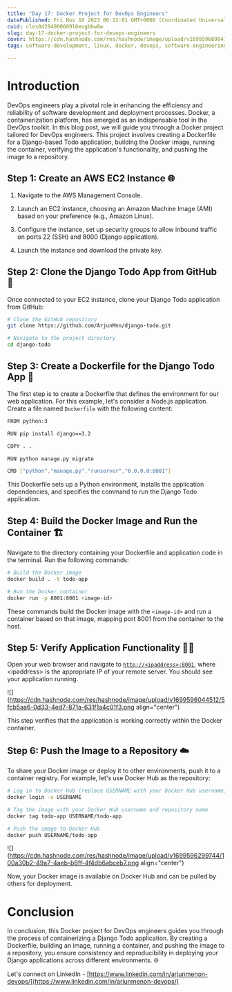 ```yaml
---
title: "Day 17: Docker Project for DevOps Engineers"
datePublished: Fri Nov 10 2023 06:22:01 GMT+0000 (Coordinated Universal Time)
cuid: clos8d294000609l6eugbbw0w
slug: day-17-docker-project-for-devops-engineers
cover: https://cdn.hashnode.com/res/hashnode/image/upload/v1699596899476/03e8defb-f3f3-4560-ab5d-5ac1dcf9b6a2.png
tags: software-development, linux, docker, devops, software-engineering

---
```


# Introduction

DevOps engineers play a pivotal role in enhancing the efficiency and reliability of software development and deployment processes. Docker, a containerization platform, has emerged as an indispensable tool in the DevOps toolkit. In this blog post, we will guide you through a Docker project tailored for DevOps engineers. This project involves creating a Dockerfile for a Django-based Todo application, building the Docker image, running the container, verifying the application's functionality, and pushing the image to a repository.

## Step 1: Create an AWS EC2 Instance 🌐

1. Navigate to the AWS Management Console.
    
2. Launch an EC2 instance, choosing an Amazon Machine Image (AMI) based on your preference (e.g., Amazon Linux).
    
3. Configure the instance, set up security groups to allow inbound traffic on ports 22 (SSH) and 8000 (Django application).
    
4. Launch the instance and download the private key.
    

## Step 2: Clone the Django Todo App from GitHub 🔄

Once connected to your EC2 instance, clone your Django Todo application from GitHub:

```bash
# Clone the GitHub repository
git clone https://github.com/ArjunMnn/django-todo.git

# Navigate to the project directory
cd django-todo
```

## Step 3: Create a Dockerfile for the Django Todo App 🐍

The first step is to create a Dockerfile that defines the environment for our web application. For this example, let's consider a Node.js application. Create a file named `Dockerfile` with the following content:

```bash
FROM python:3

RUN pip install django==3.2

COPY . .

RUN python manage.py migrate

CMD ["python","manage.py","runserver","0.0.0.0:8001"]
```

This Dockerfile sets up a Python environment, installs the application dependencies, and specifies the command to run the Django Todo application.

## Step 4: Build the Docker Image and Run the Container 🏗️

Navigate to the directory containing your Dockerfile and application code in the terminal. Run the following commands:

```bash
# Build the Docker image
docker build . -t todo-app

# Run the Docker container
docker run -p 8001:8001 <image-id>
```

These commands build the Docker image with the `<image-id>` and run a container based on that image, mapping port 8001 from the container to the host.

## Step 5: Verify Application Functionality 👩‍💻

Open your web browser and navigate to [`http://<ipaddress>:8001`](http://localhost:8080), where &lt;ipaddress&gt; is the appropriate IP of your remote server. You should see your application running.

![](https://cdn.hashnode.com/res/hashnode/image/upload/v1699596044512/5fcb5aa6-0d33-4ed7-871a-631f1a4c01f3.png align="center")

This step verifies that the application is working correctly within the Docker container.

## Step 6: Push the Image to a Repository ☁️

To share your Docker image or deploy it to other environments, push it to a container registry. For example, let's use Docker Hub as the repository:

```bash
# Log in to Docker Hub (replace USERNAME with your Docker Hub username)
docker login -u USERNAME

# Tag the image with your Docker Hub username and repository name
docker tag todo-app USERNAME/todo-app

# Push the image to Docker Hub
docker push USERNAME/todo-app
```

![](https://cdn.hashnode.com/res/hashnode/image/upload/v1699596299744/100a30b2-49a7-4aeb-b6ff-4f4db6abceb7.png align="center")

Now, your Docker image is available on Docker Hub and can be pulled by others for deployment.

# Conclusion

In conclusion, this Docker project for DevOps engineers guides you through the process of containerizing a Django Todo application. By creating a Dockerfile, building an image, running a container, and pushing the image to a repository, you ensure consistency and reproducibility in deploying your Django applications across different environments. 🌐

Let's connect on LinkedIn - [https://www.linkedin.com/in/arjunmenon-devops/](https://www.linkedin.com/in/arjunmenon-devops/)